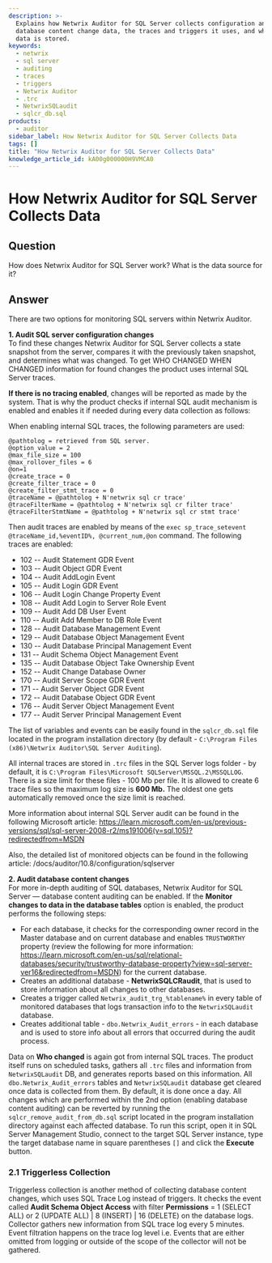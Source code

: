 ```yaml
---
description: >-
  Explains how Netwrix Auditor for SQL Server collects configuration and
  database content change data, the traces and triggers it uses, and where audit
  data is stored.
keywords:
  - netwrix
  - sql server
  - auditing
  - traces
  - triggers
  - Netwrix Auditor
  - .trc
  - NetwrixSQLaudit
  - sqlcr_db.sql
products:
  - auditor
sidebar_label: How Netwrix Auditor for SQL Server Collects Data
tags: []
title: "How Netwrix Auditor for SQL Server Collects Data"
knowledge_article_id: kA00g000000H9VMCA0
---
```


# How Netwrix Auditor for SQL Server Collects Data

## Question
How does Netwrix Auditor for SQL Server work? What is the data source for it?

## Answer
There are two options for monitoring SQL servers within Netwrix Auditor.

**1. Audit SQL server configuration changes**  
To find these changes Netwrix Auditor for SQL Server collects a state snapshot from the server, compares it with the previously taken snapshot, and determines what was changed. To get WHO CHANGED WHEN CHANGED information for found changes the product uses internal SQL Server traces.

**If there is no tracing enabled**, changes will be reported as made by the system. That is why the product checks if internal SQL audit mechanism is enabled and enables it if needed during every data collection as follows:

When enabling internal SQL traces, the following parameters are used:

```
@pathtolog = retrieved from SQL server.
@option_value = 2
@max_file_size = 100
@max_rollover_files = 6
@on=1
@create_trace = 0
@create_filter_trace = 0
@create_filter_stmt_trace = 0
@traceName = @pathtolog + N'netwrix sql cr trace'
@traceFilterName = @pathtolog + N'netwrix sql cr filter trace'
@traceFilterStmtName = @pathtolog + N'netwrix sql cr stmt trace'
```

Then audit traces are enabled by means of the `exec sp_trace_setevent @traceName_id,%eventID%, @current_num,@on` command. The following traces are enabled:

- 102 -- Audit Statement GDR Event
- 103 -- Audit Object GDR Event
- 104 -- Audit AddLogin Event
- 105 -- Audit Login GDR Event
- 106 -- Audit Login Change Property Event
- 108 -- Audit Add Login to Server Role Event
- 109 -- Audit Add DB User Event
- 110 -- Audit Add Member to DB Role Event
- 128 -- Audit Database Management Event
- 129 -- Audit Database Object Management Event
- 130 -- Audit Database Principal Management Event
- 131 -- Audit Schema Object Management Event
- 135 -- Audit Database Object Take Ownership Event
- 152 -- Audit Change Database Owner
- 170 -- Audit Server Scope GDR Event
- 171 -- Audit Server Object GDR Event
- 172 -- Audit Database Object GDR Event
- 176 -- Audit Server Object Management Event
- 177 -- Audit Server Principal Management Event

The list of variables and events can be easily found in the `sqlcr_db.sql` file located in the program installation directory (by default - `C:\Program Files (x86)\Netwrix Auditor\SQL Server Auditing`).

All internal traces are stored in `.trc` files in the SQL Server logs folder - by default, it is `C:\Program Files\Microsoft SQLServer\MSSQL.2\MSSQLLOG`. There is a size limit for these files - 100 Mb per file. It is allowed to create 6 trace files so the maximum log size is **600 Mb.** The oldest one gets automatically removed once the size limit is reached.

More information about internal SQL Server audit can be found in the following Microsoft article: https://learn.microsoft.com/en-us/previous-versions/sql/sql-server-2008-r2/ms191006(v=sql.105)?redirectedfrom=MSDN

Also, the detailed list of monitored objects can be found in the following article: /docs/auditor/10.8/configuration/sqlserver

**2. Audit database content changes**  
For more in-depth auditing of SQL databases, Netwrix Auditor for SQL Server — database content auditing can be enabled. If the **Monitor changes to data in the database tables** option is enabled, the product performs the following steps:

- For each database, it checks for the corresponding owner record in the Master database and on current database and enables `TRUSTWORTHY` property (review the following for more information: https://learn.microsoft.com/en-us/sql/relational-databases/security/trustworthy-database-property?view=sql-server-ver16&redirectedfrom=MSDN) for the current database.
- Creates an additional database - **NetwrixSQLCRaudit**, that is used to store information about all changes to other databases.
- Creates a trigger called `Netwrix_audit_trg_%tablename%` in every table of monitored databases that logs transaction info to the `NetwrixSQLaudit` database.
- Creates additional table - `dbo.Netwrix_Audit_errors` - in each database and is used to store info about all errors that occurred during the audit process.

Data on **Who changed** is again got from internal SQL traces. The product itself runs on scheduled tasks, gathers all `.trc` files and information from `NetwrixSQLaudit` DB, and generates reports based on this information. All `dbo.Netwrix_Audit_errors` tables and `NetwrixSQLaudit` database get cleared once data is collected from them. By default, it is done once a day. All changes which are performed within the 2nd option (enabling database content auditing) can be reverted by running the `sqlcr_remove_audit_from_db.sql` script located in the program installation directory against each affected database. To run this script, open it in SQL Server Management Studio, connect to the target SQL Server instance, type the target database name in square parentheses `[]` and click the **Execute** button.

### 2.1 Triggerless Collection
Triggerless collection is another method of collecting database content changes, which uses SQL Trace Log instead of triggers. It checks the event called **Audit Schema Object Access** with filter **Permissions** = 1 (SELECT ALL) or 2 (UPDATE ALL) | 8 (INSERT) | 16 (DELETE) on the database logs. Collector gathers new information from SQL trace log every 5 minutes. Event filtration happens on the trace log level i.e. Events that are either omitted from logging or outside of the scope of the collector will not be gathered.
